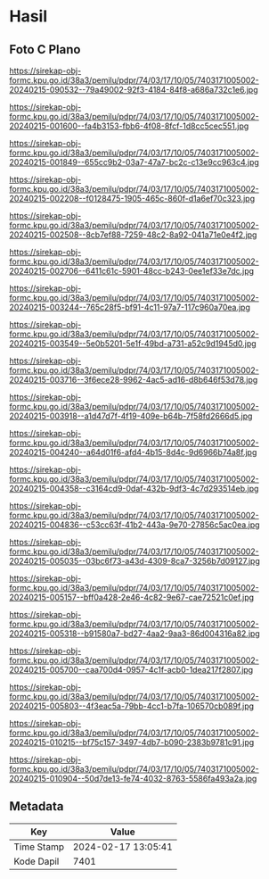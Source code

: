 # Hasil

## Foto C Plano

https://sirekap-obj-formc.kpu.go.id/38a3/pemilu/pdpr/74/03/17/10/05/7403171005002-20240215-090532--79a49002-92f3-4184-84f8-a686a732c1e6.jpg

https://sirekap-obj-formc.kpu.go.id/38a3/pemilu/pdpr/74/03/17/10/05/7403171005002-20240215-001600--fa4b3153-fbb6-4f08-8fcf-1d8cc5cec551.jpg

https://sirekap-obj-formc.kpu.go.id/38a3/pemilu/pdpr/74/03/17/10/05/7403171005002-20240215-001849--655cc9b2-03a7-47a7-bc2c-c13e9cc963c4.jpg

https://sirekap-obj-formc.kpu.go.id/38a3/pemilu/pdpr/74/03/17/10/05/7403171005002-20240215-002208--f0128475-1905-465c-860f-d1a6ef70c323.jpg

https://sirekap-obj-formc.kpu.go.id/38a3/pemilu/pdpr/74/03/17/10/05/7403171005002-20240215-002508--8cb7ef88-7259-48c2-8a92-041a71e0e4f2.jpg

https://sirekap-obj-formc.kpu.go.id/38a3/pemilu/pdpr/74/03/17/10/05/7403171005002-20240215-002706--6411c61c-5901-48cc-b243-0ee1ef33e7dc.jpg

https://sirekap-obj-formc.kpu.go.id/38a3/pemilu/pdpr/74/03/17/10/05/7403171005002-20240215-003244--765c28f5-bf91-4c11-97a7-117c960a70ea.jpg

https://sirekap-obj-formc.kpu.go.id/38a3/pemilu/pdpr/74/03/17/10/05/7403171005002-20240215-003549--5e0b5201-5e1f-49bd-a731-a52c9d1945d0.jpg

https://sirekap-obj-formc.kpu.go.id/38a3/pemilu/pdpr/74/03/17/10/05/7403171005002-20240215-003716--3f6ece28-9962-4ac5-ad16-d8b646f53d78.jpg

https://sirekap-obj-formc.kpu.go.id/38a3/pemilu/pdpr/74/03/17/10/05/7403171005002-20240215-003918--a1d47d7f-4f19-409e-b64b-7f58fd2666d5.jpg

https://sirekap-obj-formc.kpu.go.id/38a3/pemilu/pdpr/74/03/17/10/05/7403171005002-20240215-004240--a64d01f6-afd4-4b15-8d4c-9d6966b74a8f.jpg

https://sirekap-obj-formc.kpu.go.id/38a3/pemilu/pdpr/74/03/17/10/05/7403171005002-20240215-004358--c3164cd9-0daf-432b-9df3-4c7d293514eb.jpg

https://sirekap-obj-formc.kpu.go.id/38a3/pemilu/pdpr/74/03/17/10/05/7403171005002-20240215-004836--c53cc63f-41b2-443a-9e70-27856c5ac0ea.jpg

https://sirekap-obj-formc.kpu.go.id/38a3/pemilu/pdpr/74/03/17/10/05/7403171005002-20240215-005035--03bc6f73-a43d-4309-8ca7-3256b7d09127.jpg

https://sirekap-obj-formc.kpu.go.id/38a3/pemilu/pdpr/74/03/17/10/05/7403171005002-20240215-005157--bff0a428-2e46-4c82-9e67-cae72521c0ef.jpg

https://sirekap-obj-formc.kpu.go.id/38a3/pemilu/pdpr/74/03/17/10/05/7403171005002-20240215-005318--b91580a7-bd27-4aa2-9aa3-86d004316a82.jpg

https://sirekap-obj-formc.kpu.go.id/38a3/pemilu/pdpr/74/03/17/10/05/7403171005002-20240215-005700--caa700d4-0957-4c1f-acb0-1dea217f2807.jpg

https://sirekap-obj-formc.kpu.go.id/38a3/pemilu/pdpr/74/03/17/10/05/7403171005002-20240215-005803--4f3eac5a-79bb-4cc1-b7fa-106570cb089f.jpg

https://sirekap-obj-formc.kpu.go.id/38a3/pemilu/pdpr/74/03/17/10/05/7403171005002-20240215-010215--bf75c157-3497-4db7-b090-2383b9781c91.jpg

https://sirekap-obj-formc.kpu.go.id/38a3/pemilu/pdpr/74/03/17/10/05/7403171005002-20240215-010904--50d7de13-fe74-4032-8763-5586fa493a2a.jpg


## Metadata

| Key        | Value               |
| ---------- | ------------------- |
| Time Stamp | 2024-02-17 13:05:41 |
| Kode Dapil | 7401                |



